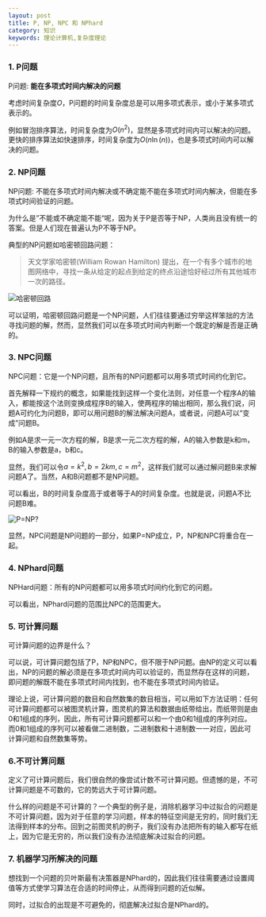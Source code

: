 ```yaml
---
layout: post
title: P, NP, NPC 和 NPhard
category: 知识
keywords: 理论计算机,复杂度理论
---
```



### 1. P问题

P问题: **能在多项式时间内解决的问题**

考虑时间复杂度$O$，P问题的时间复杂度总是可以用多项式表示，或小于某多项式表示的。

例如冒泡排序算法，时间复杂度为$O(n^2)$，显然是多项式时间内可以解决的问题。更快的排序算法如快速排序，时间复杂度为$O(n\ln(n))$，也是多项式时间内可以解决的问题。

### 2. NP问题

NP问题: 不能在多项式时间内解决或不确定能不能在多项式时间内解决，但能在多项式时间验证的问题。

为什么是”不能或不确定能不能“呢，因为关于P是否等于NP，人类尚且没有统一的答案。但是人们现在普遍认为P不等于NP。

典型的NP问题如哈密顿回路问题：

> 天文学家哈密顿(William Rowan Hamilton) 提出，在一个有多个城市的地图网络中，寻找一条从给定的起点到给定的终点沿途恰好经过所有其他城市一次的路径。

![哈密顿回路](https://gss0.bdstatic.com/-4o3dSag_xI4khGkpoWK1HF6hhy/baike/w%3D268/sign=42594fbebf014a90813e41bb91773971/0bd162d9f2d3572c4d916cd08c13632762d0c34f.jpg)

可以证明，哈密顿回路问题是一个NP问题，人们往往要通过穷举这样笨拙的方法寻找问题的解，然而，显然我们可以在多项式时间内判断一个既定的解是否是正确的。

### 3. NPC问题


NPC问题：它是一个NP问题，且所有的NP问题都可以用多项式时间约化到它。

首先解释一下规约的概念，如果能找到这样一个变化法则，对任意一个程序A的输入，都能按这个法则变换成程序B的输入，使两程序的输出相同，那么我们说，问题A可约化为问题B，即可以用问题B的解法解决问题A，或者说，问题A可以“变成”问题B。 

例如A是求一元一次方程的解，B是求一元二次方程的解，A的输入参数是k和m，B的输入参数是a，b和c。

显然，我们可以令$a=k^2, b=2km, c=m^2$，这样我们就可以通过解问题B来求解问题A了。当然，A和B问题都不是NP问题。

可以看出，B的时间复杂度高于或者等于A的时间复杂度。也就是说，问题A不比问题B难。

![P=NP?](https://timgsa.baidu.com/timg?image&quality=80&size=b9999_10000&sec=1570472855735&di=6050b6f88fa255b346211bb16f655c3c&imgtype=jpg&src=http%3A%2F%2Fimg3.imgtn.bdimg.com%2Fit%2Fu%3D3113096413%2C401413580%26fm%3D214%26gp%3D0.jpg)

显然，NPC问题是NP问题的一部分，如果P=NP成立，P，NP和NPC将重合在一起。

### 4. NPhard问题

NPHard问题：所有的NP问题都可以用多项式时间约化到它的问题。

可以看出，NPhard问题的范围比NPC的范围更大。

### 5. 可计算问题

可计算问题的边界是什么？

可以说，可计算问题包括了P，NP和NPC，但不限于NP问题。由NP的定义可以看出，NP的问题的解必须是在多项式时间内可以验证的，而显然存在这样的问题，即问题的解既不能在多项式时间内找到，也不能在多项式时间内验证。

理论上说，可计算问题的数目和自然数集的数目相当，可以用如下方法证明：任何可计算问题都可以被图灵机计算，图灵机的算法和数据由纸带给出，而纸带则是由0和1组成的序列，因此，所有可计算问题都可以和一个由0和1组成的序列对应。而0和1组成的序列可以被看做二进制数，二进制数和十进制数一一对应，因此可计算问题和自然数集等势。

### 6.不可计算问题

定义了可计算问题后，我们很自然的像尝试计数不可计算问题。但遗憾的是，不可计算问题是不可数的，它的势远大于可计算问题。

什么样的问题是不可计算的？一个典型的例子是，消除机器学习中过拟合的问题是不可计算问题，因为对于任意的学习问题，样本的特征空间是无穷的，同时我们无法得到样本的分布。回到之前图灵机的例子，我们没有办法把所有的输入都写在纸上，因为它是无穷的，所以我们没有办法彻底解决过拟合的问题。

### 7. 机器学习所解决的问题

想找到一个问题的贝叶斯最有决策器是NPhard的，因此我们往往需要通过设置阈值等方式使学习算法在合适的时间停止，从而得到问题的近似解。

同时，过拟合的出现是不可避免的，彻底解决过拟合是NPhard的。